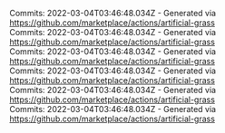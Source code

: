 Commits: 2022-03-04T03:46:48.034Z - Generated via https://github.com/marketplace/actions/artificial-grass
<br>
Commits: 2022-03-04T03:46:48.034Z - Generated via https://github.com/marketplace/actions/artificial-grass
<br>
Commits: 2022-03-04T03:46:48.034Z - Generated via https://github.com/marketplace/actions/artificial-grass
<br>
Commits: 2022-03-04T03:46:48.034Z - Generated via https://github.com/marketplace/actions/artificial-grass
<br>
Commits: 2022-03-04T03:46:48.034Z - Generated via https://github.com/marketplace/actions/artificial-grass
<br>
Commits: 2022-03-04T03:46:48.034Z - Generated via https://github.com/marketplace/actions/artificial-grass
<br>

